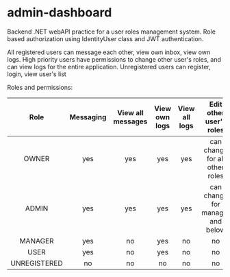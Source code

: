 # admin-dashboard

Backend .NET webAPI practice for a user roles management system. Role based authorization using IdentityUser class and JWT authentication.

All registered users can message each other, view own inbox, view own logs. High priority users have permissions to change other user's roles, and can view logs for the entire application.
Unregistered users can register, login, view user's list

Roles and permissions:

|     Role     | Messaging | View all messages | View own logs | View all logs |     Edit other user's roles      |
| :----------: | :-------: | :---------------: | :-----------: | :-----------: | :------------------------------: |
|    OWNER     |    yes    |        yes        |      yes      |      yes      |  can change for all other roles  |
|    ADMIN     |    yes    |        yes        |      yes      |      yes      | can change for manager and below |
|   MANAGER    |    yes    |        no         |      yes      |      no       |                no                |
|     USER     |    yes    |        no         |      yes      |      no       |                no                |
| UNREGISTERED |    no     |        no         |      no       |      no       |                no                |
